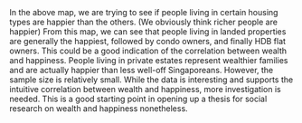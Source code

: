 <div class="container-fluid main-container" align="center">
<div style="text-align: left">
In the above map, we are trying to see if people living in certain housing types are happier than the others. (We obviously think richer people are happier) From this map, we can see that people living in landed properties are generally the happiest, followed by condo owners, and finally HDB flat owners. This could be a good indication of the correlation between wealth and happiness. People living in private estates represent wealthier families and are actually happier than less well-off Singaporeans. However, the sample size is relatively small. While the data is interesting and supports the intuitive correlation between wealth and happiness, more investigation is needed. This is a good starting point in opening up a thesis for social research on wealth and happiness nonetheless. 
</div>
</div>